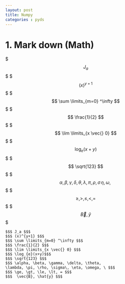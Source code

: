 ```yaml
---
layout: post
title: Numpy
categories : pyds 
---
```


# 1. Mark down (Math)

$$$J_a $$$
$$$  (x)^{y+1} $$$
$$$ \sum \limits_{m=0} ^\infty $$$
$$$ \frac{1}{2} $$$
$$$ \lim \limits_{x \vec{} 0} $$$
$$$ \log_{e}(x+y)$$$
$$$ \sqrt{123} $$$
$$$ \alpha, \beta, \gamma, \delta, \theta, \lambda, \pi, \rho, \sigma\, \eta, \omega, \ $$$
$$$ \ge, \gt, \le, \lt, = $$$
$$$  \vec{B}, \hat{y} $$$


```
$$$ J_a $$$
$$$ (x)^{y+1} $$$
$$$ \sum \limits_{m=0} ^\infty $$$
$$$ \frac{1}{2} $$$
$$$ \lim \limits_{x \vec{} 0} $$$
$$$ \log_{e}(x+y)$$$
$$$ \sqrt{123} $$$
$$$ \alpha, \beta, \gamma, \delta, \theta, 
\lambda, \pi, \rho, \sigma\, \eta, \omega, \ $$$
$$$ \ge, \gt, \le, \lt, = $$$
$$$  \vec{B}, \hat{y} $$$
```